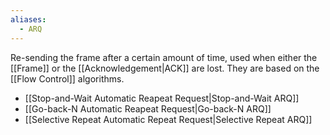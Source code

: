 ```yaml
---
aliases:
  - ARQ
---
```


Re-sending the frame after a certain amount of time, used when either the [[Frame]] or the [[Acknowledgement|ACK]] are lost.
They are based on the [[Flow Control]] algorithms.
- [[Stop-and-Wait Automatic Reapeat Request|Stop-and-Wait ARQ]]
- [[Go-back-N Automatic Reapeat Request|Go-back-N ARQ]]
- [[Selective Repeat Automatic Repeat Request|Selective Repeat ARQ]]